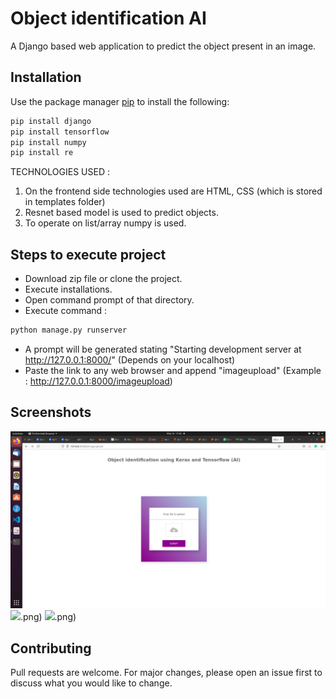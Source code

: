 # Object identification AI

A Django based web application to predict the object present in an image.<br>

## Installation
Use the package manager [pip](https://pip.pypa.io/en/stable/) to install the following:

```bash
pip install django
pip install tensorflow
pip install numpy
pip install re
```

TECHNOLOGIES USED :

1) On the frontend side technologies used are HTML, CSS (which is stored in templates folder)<br>
2) Resnet based model is used to predict objects.<br>
3) To operate on list/array numpy is used. <br>

## Steps to execute project
- Download zip file or clone the project.<br>
- Execute installations.<br>
- Open command prompt of that directory.<br>
- Execute command :
```bash
python manage.py runserver
```
- A prompt will be generated stating "Starting development server at http://127.0.0.1:8000/" (Depends on your localhost)<br>
- Paste the link to any web browser and append "imageupload" (Example : http://127.0.0.1:8000/imageupload)

## Screenshots
![](images/ss2.png)
![](images/ss3).png)
![](images/ss1).png)


## Contributing
Pull requests are welcome. For major changes, please open an issue first to discuss what you would like to change.
